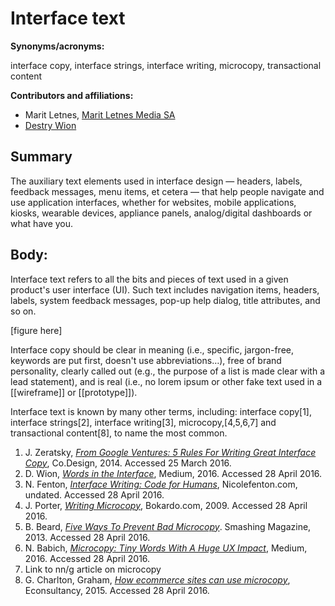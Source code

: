 # Interface text

**Synonyms/acronyms:** 

interface copy, interface strings, interface writing, microcopy, transactional content

**Contributors and affiliations:**

* Marit Letnes, [Marit Letnes Media SA](https://maritletnes.no)
* [Destry Wion](https://wion.com)

## Summary

The auxiliary text elements used in interface design — headers, labels, feedback messages, menu items, et cetera — that help people navigate and use application interfaces, whether for websites, mobile applications, kiosks, wearable devices, appliance panels, analog/digital dashboards or what have you.

## Body:

Interface text refers to all the bits and pieces of text used in a given product's user interface (UI). Such text includes navigation items, headers, labels, system feedback messages, pop-up  help dialog, title attributes, and so on.

[figure here]

Interface copy should be clear in meaning (i.e., specific, jargon-free, keywords are put first, doesn't use abbreviations…), free of brand personality, clearly called out (e.g., the purpose of a list is made clear with a lead statement), and is real (i.e., no lorem ipsum or other fake text used in a [[wireframe]] or [[prototype]]).

Interface text is known by many other terms, including: interface copy[1], interface strings[2], interface writing[3], microcopy,[4,5,6,7]  and transactional content[8], to name the most common.

1. J. Zeratsky, [_From Google Ventures: 5 Rules For Writing Great Interface Copy_](http://www.fastcodesign.com/3026463/from-google-ventures-5-rules-for-writing-great-interface-copy), Co.Design, 2014. Accessed 25 March 2016.
2. D. Wion, [_Words in the Interface_](), Medium, 2016. Accessed 28 April 2016.
3. N. Fenton, [_Interface Writing: Code for Humans_](http://nicolefenton.com/interface-writing/), Nicolefenton.com, undated. Accessed 28 April 2016.
4. J. Porter, [_Writing Microcopy_](http://bokardo.com/archives/writing-microcopy/), Bokardo.com, 2009. Accessed 28 April 2016.
5. B. Beard, [_Five Ways To Prevent Bad Microcopy_](https://www.smashingmagazine.com/2013/06/five-ways-prevent-bad-microcopy/). Smashing Magazine, 2013. Accessed 28 April 2016.
6. N. Babich, [_Microcopy: Tiny Words With A Huge UX Impact_](https://uxplanet.org/microcopy-tiny-words-with-a-huge-ux-impact-90140acc6e42#.21lpg1vh7), Medium, 2016. Accessed 28 April 2016.
7. Link to nn/g article on microcopy
8. G. Charlton, Graham, [_How ecommerce sites can use microcopy_](https://econsultancy.com/blog/66638-how-ecommerce-sites-can-use-microcopy/), Econsultancy, 2015. Accessed 28 April 2016.
  
